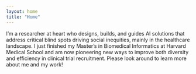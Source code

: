 ```yaml
---
layout: home
title: "Home"
---
```


I’m a researcher at heart who designs, builds, and guides AI solutions that address critical blind spots driving social inequities, mainly in the healthcare landscape. I just finished my Master’s in Biomedical Informatics at Harvard Medical School and am now pioneering new ways to improve both diversity and efficiency in clinical trial recruitment. Please look around to learn more about me and my work!